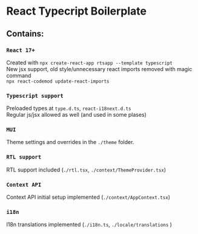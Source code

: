 # React Typecript Boilerplate


## Contains:


### `React 17+`
Created with `npx create-react-app rtsapp --template typescript`\
New jsx support, old style/unnecessary react imports removed with magic command \
`npx react-codemod update-react-imports`



### `Typescript support`

Preloaded types at `type.d.ts`, `react-i18next.d.ts`\
Regular js/jsx allowed as well (and used in some plases)

### `MUI`

Theme settings and overrides in the `./theme` folder. 

### `RTL support`

RTL support included (`./rtl.tsx`, `./context/ThemeProvider.tsx`)

### `Context API`

Context API initial setup implemented (`./context/AppContext.tsx`)

### `i18n`

I18n translations implemented (`./i18n.ts`,  `./locale/translations` ) 


